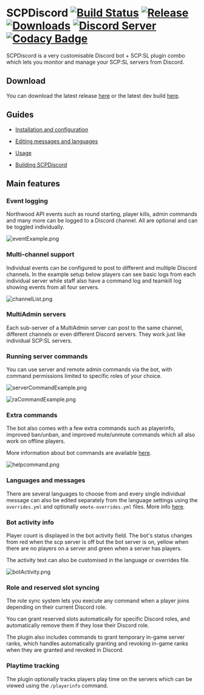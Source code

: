 # SCPDiscord [![Build Status](https://jenkins.karlofduty.com/job/NWAPI/job/SCPDiscord/job/master/badge/icon)](https://jenkins.karlofduty.com/blue/organizations/jenkins/NWAPI%2FSCPDiscord/activity) [![Release](https://img.shields.io/github/release/KarlofDuty/SCPDiscord.svg)](https://github.com/KarlOfDuty/SCPDiscord/releases) [![Downloads](https://img.shields.io/github/downloads/KarlOfDuty/SCPDiscord/total.svg)](https://github.com/KarlOfDuty/SCPDiscord/releases) [![Discord Server](https://img.shields.io/discord/430468637183442945.svg?label=discord)](https://discord.gg/C5qMvkj) [![Codacy Badge](https://app.codacy.com/project/badge/Grade/ac66145c080446898df41f137bdb9370)](https://app.codacy.com/gh/KarlOfDuty/SCPDiscord/dashboard?utm_source=gh&utm_medium=referral&utm_content=&utm_campaign=Badge_grade)

SCPDiscord is a very customisable Discord bot + SCP:SL plugin combo which lets you monitor and manage your SCP:SL servers from Discord.

## Download

You can download the latest release [here](https://github.com/KarlOfDuty/SCPDiscord/releases) or the latest dev build [here](https://jenkins.karlofduty.com/blue/organizations/jenkins/NWAPI%2FSCPDiscord/activity).

## Guides

- [Installation and configuration](docs/Installation.md)

- [Editing messages and languages](docs/Languages.md)

- [Usage](docs/Usage.md)

- [Building SCPDiscord](docs/Building.md)

## Main features

### Event logging

Northwood API events such as round starting, player kills, admin commands and many more can be logged to a Discord channel. All are optional and can be toggled individually.

![eventExample.png](docs%2Fimg%2FeventExamples.png)

### Multi-channel support

Individual events can be configured to post to different and multiple Discord channels. In the example setup below players can see basic logs from each individual server while staff also have a command log and teamkill log showing events from all four servers.

![channelList.png](docs/img/channelList.png)

### MultiAdmin servers

Each sub-server of a MultiAdmin server can post to the same channel, different channels or even different Discord servers. They work just like individual SCP:SL servers.

### Running server commands

You can use server and remote admin commands via the bot, with command permissions limited to specific roles of your choice.

![serverCommandExample.png](docs%2Fimg%2FserverCommandExample.png)

![raCommandExample.png](docs%2Fimg%2FraCommandExample.png)

### Extra commands

The bot also comes with a few extra commands such as playerinfo, improved ban/unban, and improved mute/unmute commands which all also work on offline players.

More information about bot commands are available [here](docs/Usage.md).

![helpcommand.png](docs/img/helpcommand.png)

### Languages and messages

There are several languages to choose from and every single individual message can also be edited separately from the language settings using the `overrides.yml` and optionally `emote-overrides.yml` files. More info [here](docs/Languages.md).

### Bot activity info

Player count is displayed in the bot activity field. The bot's status changes from red when the scp server is off but the bot server is on, yellow when there are no players on a server and green when a server has players.

The activity text can also be customised in the language or overrides file.

![botActivity.png](docs%2Fimg%2FbotActivity.png)

### Role and reserved slot syncing

The role sync system lets you execute any command when a player joins depending on their current Discord role.

You can grant reserved slots automatically for specific Discord roles, and automatically remove them if they lose their Discord role.

The plugin also includes commands to grant temporary in-game server ranks, which handles automatically granting and revoking in-game ranks when they are granted and revoked in Discord.

### Playtime tracking

The plugin optionally tracks players play time on the servers which can be viewed using the `/playerinfo` command.
